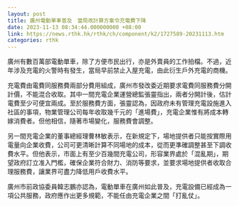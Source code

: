 ```yaml
---
layout: post
title: 廣州電動單車普及　當局改計算方案令充電費下降
date: 2023-11-13 08:34:44.000000000 +08:00
link: https://news.rthk.hk/rthk/ch/component/k2/1727589-20231113.htm
categories: rthk
---
```


廣州有數百萬部電動單車，除了方便市民出行，亦是外賣員的工作拍檔。不過，近年涉及充電的火警時有發生，當局早前禁止入屋充電，由此衍生戶外充電的商機。

充電費由電費同服務費兩部分費用組成，廣州市發改委近期要求電費同服務費分開計價，不能混合收取。其中一間充電企業運營總監張靈指出，兩者分開計後，估計電費至少可便宜兩成。至於服務費方面，張靈認為，因政府未有管理充電設施進入社區的事項，物業管理公司每年收取幾千元的「進場費」，充電企業惟有將成本轉嫁消費者。但他相信，隨著市場變化，服務費會調整。

另一間充電企業的董事總經理曹林敏表示，在新規定下，場地提供者只能按實際用電量向企業收費，公司可更清晰計算不同場地的成本，從而更準確調整甚至下調收費水平。但他表示，市面上有至少百幾間充電公司，形容業界處於「混亂期」，期望政府訂立准入門檻，確保企業符合財力、消防等要求，並要求場地提供者收取合理服務費，讓業界可盡力降低用戶收費水平。

廣州市前政協委員韓志鵬亦認為，電動單車在廣州如此普及，充電設備已經成為一項公共服務，政府應作出更多規範，不能任由充電企業之間「打亂仗」。

